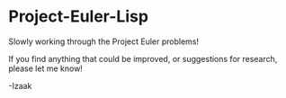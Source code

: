 # Project-Euler-Lisp

Slowly working through the Project Euler problems! 

If you find anything that could be improved, 
or suggestions for research, please let me know!

-Izaak

